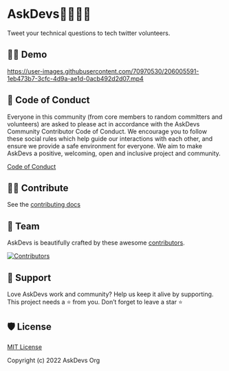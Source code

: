 # AskDevs👩‍💻👨‍💻

Tweet your technical questions to tech twitter volunteers.

## 👨‍💻 Demo


https://user-images.githubusercontent.com/70970530/206005591-1eb473b7-3cfc-4d9a-ae1d-0acb492d2d07.mp4




## 📄 Code of Conduct

Everyone in this community (from core members to random committers and volunteers) are asked to please act in accordance with the AskDevs Community Contributor Code of Conduct. We encourage you to follow these social rules which help guide our interactions with each other, and ensure we provide a safe environment for everyone. We aim to make AskDevs a positive, welcoming, open and inclusive project and community.

[Code of Conduct](code-of-conduct.md)


## 👨‍🍳 Contribute

See the [contributing docs](contributing.md)



## 🙌 Team


AskDevs is beautifully crafted by these awesome [contributors](https://github.com/codewithvoid/AskDevs/graphs/contributors).

[![Contributors](https://contrib.rocks/image?repo=codewithvoid/AskDevs)](https://github.com/codewithvoid/AskDevs/graphs/contributors)

## 🙏 Support

Love AskDevs work and community? Help us keep it alive by supporting.
This project needs a ⭐️ from you. Don’t forget to leave a star ⭐️

## 🛡️ License

[MIT License](https://github.com/codewithvoid/AskDevs/blob/main/LICENSE)

Copyright (c) 2022 AskDevs Org
